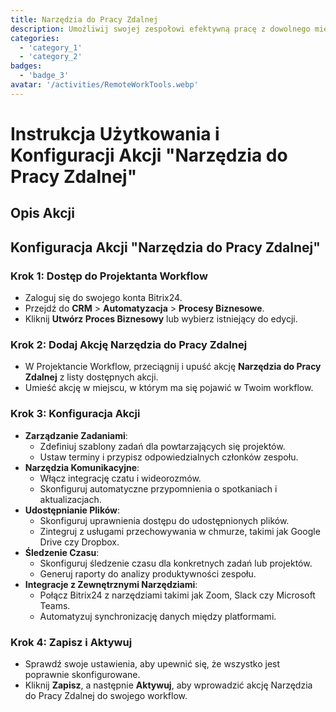 ```yaml
---
title: Narzędzia do Pracy Zdalnej
description: Umożliwij swojej zespołowi efektywną pracę z dowolnego miejsca na świecie.
categories: 
  - 'category_1'
  - 'category_2'
badges: 
  - 'badge_3'
avatar: '/activities/RemoteWorkTools.webp'
---
```

# Instrukcja Użytkowania i Konfiguracji Akcji "Narzędzia do Pracy Zdalnej"

## Opis Akcji

## **Konfiguracja Akcji "Narzędzia do Pracy Zdalnej"**

### Krok 1: Dostęp do Projektanta Workflow
- Zaloguj się do swojego konta Bitrix24.
- Przejdź do **CRM** > **Automatyzacja** > **Procesy Biznesowe**.
- Kliknij **Utwórz Proces Biznesowy** lub wybierz istniejący do edycji.

### Krok 2: Dodaj Akcję Narzędzia do Pracy Zdalnej
- W Projektancie Workflow, przeciągnij i upuść akcję **Narzędzia do Pracy Zdalnej** z listy dostępnych akcji.
- Umieść akcję w miejscu, w którym ma się pojawić w Twoim workflow.

### Krok 3: Konfiguracja Akcji
- **Zarządzanie Zadaniami**:
  - Zdefiniuj szablony zadań dla powtarzających się projektów.
  - Ustaw terminy i przypisz odpowiedzialnych członków zespołu.
- **Narzędzia Komunikacyjne**:
  - Włącz integrację czatu i wideorozmów.
  - Skonfiguruj automatyczne przypomnienia o spotkaniach i aktualizacjach.
- **Udostępnianie Plików**:
  - Skonfiguruj uprawnienia dostępu do udostępnionych plików.
  - Zintegruj z usługami przechowywania w chmurze, takimi jak Google Drive czy Dropbox.
- **Śledzenie Czasu**:
  - Skonfiguruj śledzenie czasu dla konkretnych zadań lub projektów.
  - Generuj raporty do analizy produktywności zespołu.
- **Integracje z Zewnętrznymi Narzędziami**:
  - Połącz Bitrix24 z narzędziami takimi jak Zoom, Slack czy Microsoft Teams.
  - Automatyzuj synchronizację danych między platformami.

### Krok 4: Zapisz i Aktywuj
- Sprawdź swoje ustawienia, aby upewnić się, że wszystko jest poprawnie skonfigurowane.
- Kliknij **Zapisz**, a następnie **Aktywuj**, aby wprowadzić akcję Narzędzia do Pracy Zdalnej do swojego workflow.